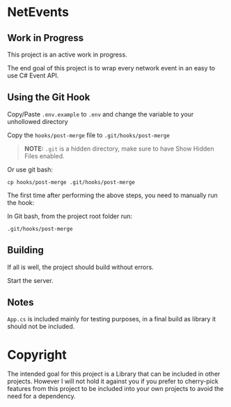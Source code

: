 # NetEvents

## Work in Progress

This project is an active work in progress.

The end goal of this project is to wrap every network event in an easy to use C# Event API.

## Using the Git Hook

Copy/Paste `.env.example` to `.env` and change the variable to your unhollowed directory

Copy the `hooks/post-merge` file to `.git/hooks/post-merge`

> **NOTE:** `.git` is a hidden directory, make sure to have Show Hidden Files enabled.

Or use git bash:
```
cp hooks/post-merge .git/hooks/post-merge
```

The first time after performing the above steps, you need to manually run the hook:

In Git bash, from the project root folder run:
```
.git/hooks/post-merge
```

## Building

If all is well, the project should build without errors.

Start the server.


## Notes
`App.cs` is included mainly for testing purposes, in a final build as library it should not be included.


# Copyright

The intended goal for this project is a Library that can be included in other projects. However I will not hold it against you if you prefer to cherry-pick features from this project to be included into your own projects to avoid the need for a dependency.
